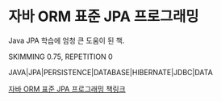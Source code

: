 # 자바 ORM 표준 JPA 프로그래밍
Java JPA 학습에 엄청 큰 도움이 된 책.


SKIMMING 0.75, REPETITION 0

JAVA|JPA|PERSISTENCE|DATABASE|HIBERNATE|JDBC|DATA

[자바 ORM 표준 JPA 프로그래밍 책링크](http://acornpub.co.kr/book/jpa-programmig)

